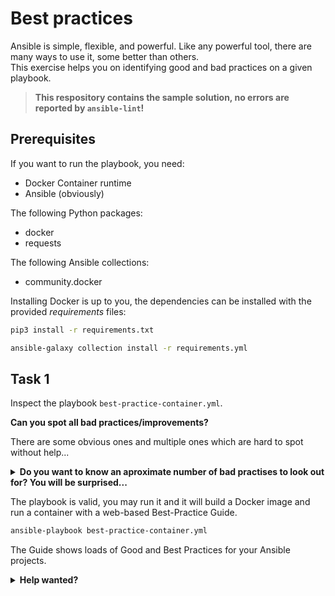 # Best practices

Ansible is simple, flexible, and powerful. Like any powerful tool, there are many ways to use it, some better than others.  
This exercise helps you on identifying good and bad practices on a given playbook.

> **This respository contains the sample solution, no errors are reported by `ansible-lint`!**

## Prerequisites

If you want to run the playbook, you need:

* Docker Container runtime
* Ansible (obviously)

The following Python packages:

* docker
* requests

The following Ansible collections:

* community.docker

Installing Docker is up to you, the dependencies can be installed with the provided *requirements* files:

```bash
pip3 install -r requirements.txt
```

```bash
ansible-galaxy collection install -r requirements.yml
```

## Task 1

Inspect the playbook `best-practice-container.yml`.

**Can you spot all bad practices/improvements?**

There are some obvious ones and multiple ones which are hard to spot without help...

<p>
<details>
<summary><b>Do you want to know an aproximate number of bad practises to look out for? You will be surprised...</b></summary>

> At least **28 bad practices** can be found!

</details>
</p>

The playbook is valid, you may run it and it will build a Docker image and run a container with a web-based Best-Practice Guide.

```bash
ansible-playbook best-practice-container.yml
```

The Guide shows loads of Good and Best Practices for your Ansible projects.

<p>
<details>
<summary><b>Help wanted?</b></summary>

Install `ansible-lint` and run it.

```bash
$ pip3 install ansible-lint
Defaulting to user installation because normal site-packages is not writeable
Collecting ansible-lint
  Downloading ansible_lint-6.9.0-py3-none-any.whl (235 kB)
...
Successfully installed ansible-lint-6.9.0
$ ansible-lint best-practice-container.yml
```

</details>
</p>
